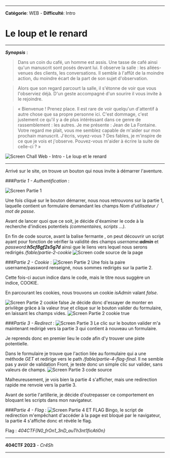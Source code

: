 ****
**Catégorie**: WEB - **Difficulté**: Intro 
# Le loup et le renard

****

***Synopsis*** :
  > Dans un coin du café, un homme est assis. Une tasse de café ainsi qu'un manuscrit sont posés devant lui. Il observe la salle : les allées-venues des clients, les conversations. Il semble à l'affût de la moindre action, du moindre écart de la part de son sujet d'observation.

  > Alors que son regard parcourt la salle, il s'étonne de voir que vous l'observiez déjà. D'un geste accompagné d'un sourire il vous invite à le rejoindre.
  
  > « Bienvenue ! Prenez place. Il est rare de voir quelqu'un d'attentif à autre chose que sa propre personne ici. C'est dommage, c'est justement ce qu'il y a de plus intéréssant dans ce genre de rassemblement : les autres. Je me présente : Jean de La Fontaine. Votre regard me plait, vous me semblez capable de m'aider sur mon prochain manuscrit. J'écris, voyez-vous ? Des fables, je m'inspire de ce que je vois et j'observe. Pouvez-vous m'aider à écrire la suite de celle-ci ? »

![Screen Chall Web - Intro - Le loup et le renard](https://github.com/Cr4Sh-Ov3R/404CTF-2023-WU/blob/main/assets/le-loup-renard/chall.png)

****
Arrivé sur le site, on trouve un bouton qui nous invite à démarrer l'aventure.

###*Partie 1 - Authentification* :

![Screen Partie 1](https://github.com/Cr4Sh-Ov3R/404CTF-2023-WU/blob/main/assets/le-loup-renard/part1.png)

  Une fois cliqué sur le bouton démarrer, nous nous retrouvons sur la partie 1, laquelle contient un formulaire demandant les champs *Nom d'utilisateur / mot de passe*.

  Avant de lancer quoi que ce soit, je décide d'éxaminer le code à la recherche d'indices potentiels *(commentaires, scripts ...)*.   

  En fin de code source, avant la balise fermante </body>, on peut découvrir un script ayant pour fonction de vérifier la validité des champs *username:**admin*** et *password:**h5cf8gf2s5g7d*** ainsi que le liens vers lequel nous serons redirigés */fable/partie-2-cookie* 
![Screen code source de la page](https://github.com/Cr4Sh-Ov3R/404CTF-2023-WU/blob/main/assets/le-loup-renard/part1-source.png)


###*Partie 2 - Cookie* :
![Screen Partie 2](https://github.com/Cr4Sh-Ov3R/404CTF-2023-WU/blob/main/assets/le-loup-renard/part2.png)
  Une fois la paire username/password renseigné, nous sommes redirigés sur la partie 2.

  Cette fois-ci aucun indice dans le code, mais le titre nous suggère un indice, COOKIE. 

  En parcourant les cookies, nous trouvons un cookie *isAdmin* valant *false*. 
  
  ![Screen Partie 2 cookie false](https://github.com/Cr4Sh-Ov3R/404CTF-2023-WU/blob/main/assets/le-loup-renard/part2-cookie.png)
  Je décide donc d'essayer de monter en privilège grâce à la valeur *true* et clique sur le bouton valider du formulaire, en laissant les champs vides.
  ![Screen Partie 2 cookie true](https://github.com/Cr4Sh-Ov3R/404CTF-2023-WU/blob/main/assets/le-loup-renard/part2-cookieTrue.png)

###*Partie 3 - Redirect* :
![Screen Partie 3](https://github.com/Cr4Sh-Ov3R/404CTF-2023-WU/blob/main/assets/le-loup-renard/part3.png)
  Le clic sur le bouton valider m'a maintenant redirigé vers la partie 3 qui contient à nouveau un formulaire.

  Je reprends donc en premier lieu le code afin d'y trouver une piste potentielle.

  Dans le formulaire je trouve que l'action liée au formulaire qui a une méthode *GET* et redirige vers le path */fable/partie-4-flag-final*. Il ne semble pas y avoir de validation Front, je teste donc un simple clic sur valider, sans valeurs de champs.
  ![Screen Partie 3 code source](https://github.com/Cr4Sh-Ov3R/404CTF-2023-WU/blob/main/assets/le-loup-renard/part3-source.png)

  Malheureusement, je vois bien la partie 4 s'afficher, mais une redirection rapide me renvoie vers la partie 3. 

  Avant de sortie l'artillerie, je décide d'outrepasser ce comportement en bloquant les scripts dans mon navigateur.

###*Partie 4 - Flag* :
![Screen Partie 4 ET FLAG](https://github.com/Cr4Sh-Ov3R/404CTF-2023-WU/blob/main/assets/le-loup-renard/part4.png)
  Bingo, le script de redirection m'empêchant d'accéder à la page est bloqué par le navigateur, la partie 4 s'affiche donc et révèle le flag.

  
Flag : *404CTF{N0_frOn1_3nD_auTh3nt1ficAti0n}*


****
**404CTF 2023** - *Cr4Sh*
****

